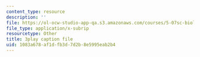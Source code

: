 ```yaml
---
content_type: resource
description: ''
file: https://ol-ocw-studio-app-qa.s3.amazonaws.com/courses/5-07sc-biological-chemistry-i-fall-2013/1083a678af1dfb3d7d2b8e5995eab2b4_ziJc5pSF5aM.srt
file_type: application/x-subrip
resourcetype: Other
title: 3play caption file
uid: 1083a678-af1d-fb3d-7d2b-8e5995eab2b4
---
```

